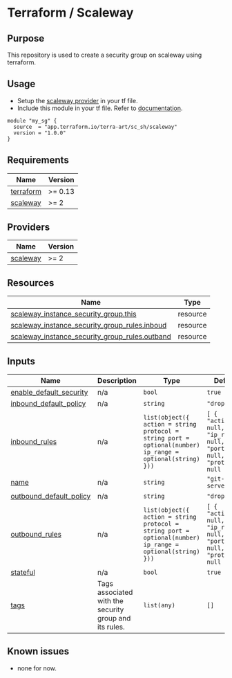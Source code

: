 # Terraform / Scaleway

## Purpose

This repository is used to create a security group on scaleway using terraform.

## Usage

- Setup the [scaleway provider](https://www.terraform.io/docs/providers/scaleway/index.html) in your tf file.
- Include this module in your tf file. Refer to [documentation](https://www.terraform.io/docs/modules/sources.html#generic-git-repository).

```hcl
module "my_sg" {
  source  = "app.terraform.io/terra-art/sc_sh/scaleway"
  version = "1.0.0"
}
```

<!-- prettier-ignore-start -->
<!-- markdownlint-disable -->
<!-- BEGIN_TF_DOCS -->
## Requirements

| Name | Version |
|------|---------|
| <a name="requirement_terraform"></a> [terraform](#requirement_terraform) | >= 0.13 |
| <a name="requirement_scaleway"></a> [scaleway](#requirement_scaleway) | >= 2 |

## Providers

| Name | Version |
|------|---------|
| <a name="provider_scaleway"></a> [scaleway](#provider_scaleway) | >= 2 |

## Resources

| Name | Type |
|------|------|
| [scaleway_instance_security_group.this](https://registry.terraform.io/providers/scaleway/scaleway/latest/docs/resources/instance_security_group) | resource |
| [scaleway_instance_security_group_rules.inboud](https://registry.terraform.io/providers/scaleway/scaleway/latest/docs/resources/instance_security_group_rules) | resource |
| [scaleway_instance_security_group_rules.outband](https://registry.terraform.io/providers/scaleway/scaleway/latest/docs/resources/instance_security_group_rules) | resource |

## Inputs

| Name | Description | Type | Default | Required |
|------|-------------|------|---------|:--------:|
| <a name="input_enable_default_security"></a> [enable_default_security](#input_enable_default_security) | n/a | `bool` | `true` | no |
| <a name="input_inbound_default_policy"></a> [inbound_default_policy](#input_inbound_default_policy) | n/a | `string` | `"drop"` | no |
| <a name="input_inbound_rules"></a> [inbound_rules](#input_inbound_rules) | n/a | ```list(object({ action = string protocol = string port = optional(number) ip_range = optional(string) }))``` | ```[ { "action": null, "ip_range": null, "port": null, "protocol": null } ]``` | no |
| <a name="input_name"></a> [name](#input_name) | n/a | `string` | `"git-servers"` | no |
| <a name="input_outbound_default_policy"></a> [outbound_default_policy](#input_outbound_default_policy) | n/a | `string` | `"drop"` | no |
| <a name="input_outbound_rules"></a> [outbound_rules](#input_outbound_rules) | n/a | ```list(object({ action = string protocol = string port = optional(number) ip_range = optional(string) }))``` | ```[ { "action": null, "ip_range": null, "port": null, "protocol": null } ]``` | no |
| <a name="input_stateful"></a> [stateful](#input_stateful) | n/a | `bool` | `true` | no |
| <a name="input_tags"></a> [tags](#input_tags) | Tags associated with the security group and its rules. | `list(any)` | `[]` | no |
<!-- END_TF_DOCS -->

## Known issues

- none for now.
